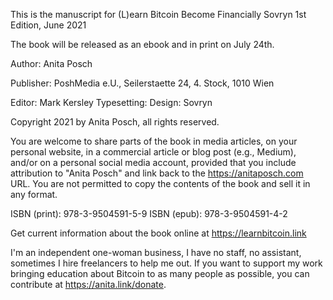This is the manuscript for (L)earn Bitcoin Become Financially Sovryn 1st Edition, June 2021

The book will be released as an ebook and in print on July 24th. 

Author: Anita Posch

Publisher: PoshMedia e.U., Seilerstaette 24, 4. Stock, 1010 Wien

Editor: Mark Kersley Typesetting: Design: Sovryn

Copyright 2021 by Anita Posch, all rights reserved.

You are welcome to share parts of the book in media articles, on your personal website, in a commercial article or blog post (e.g., Medium), and/or on a personal social media account, provided that you include attribution to "Anita Posch" and link back to the https://anitaposch.com URL. You are not permitted to copy the contents of the book and sell it in any format.

ISBN (print): 978-3-9504591-5-9 
ISBN (epub): 978-3-9504591-4-2

Get current information about the book online at https://learnbitcoin.link

I'm an independent one-woman business, I have no staff, no assistant, sometimes I hire freelancers to help me out. If you want to support my work bringing education about Bitcoin to as many people as possible, you can contribute at https://anita.link/donate.
